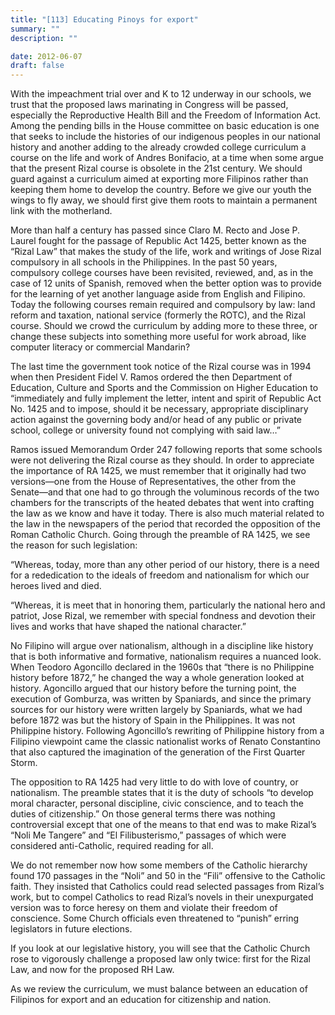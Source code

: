 ```yaml
---
title: "[113] Educating Pinoys for export"
summary: ""
description: ""

date: 2012-06-07
draft: false
---
```


With the impeachment trial over and K to 12 underway in our schools, we trust that the proposed laws marinating in Congress will be passed, especially the Reproductive Health Bill and the Freedom of Information Act. Among the pending bills in the House committee on basic education is one that seeks to include the histories of our indigenous peoples in our national history and another adding to the already crowded college curriculum a course on the life and work of Andres Bonifacio, at a time when some argue that the present Rizal course is obsolete in the 21st century. We should guard against a curriculum aimed at exporting more Filipinos rather than keeping them home to develop the country. Before we give our youth the wings to fly away, we should first give them roots to maintain a permanent link with the motherland.

More than half a century has passed since Claro M. Recto and Jose P. Laurel fought for the passage of Republic Act 1425, better known as the “Rizal Law” that makes the study of the life, work and writings of Jose Rizal compulsory in all schools in the Philippines. In the past 50 years, compulsory college courses have been revisited, reviewed, and, as in the case of 12 units of Spanish, removed when the better option was to provide for the learning of yet another language aside from English and Filipino. Today the following courses remain required and compulsory by law: land reform and taxation, national service (formerly the ROTC), and the Rizal course. Should we crowd the curriculum by adding more to these three, or change these subjects into something more useful for work abroad, like computer literacy or commercial Mandarin?

The last time the government took notice of the Rizal course was in 1994 when then President Fidel V. Ramos ordered the then Department of Education, Culture and Sports and the Commission on Higher Education to “immediately and fully implement the letter, intent and spirit of Republic Act No. 1425 and to impose, should it be necessary, appropriate disciplinary action against the governing body and/or head of any public or private school, college or university found not complying with said law…”

Ramos issued Memorandum Order 247 following reports that some schools were not delivering the Rizal course as they should. In order to appreciate the importance of RA 1425, we must remember that it originally had two versions—one from the House of Representatives, the other from the Senate—and that one had to go through the voluminous records of the two chambers for the transcripts of the heated debates that went into crafting the law as we know and have it today. There is also much material related to the law in the newspapers of the period that recorded the opposition of the Roman Catholic Church. Going through the preamble of RA 1425, we see the reason for such legislation:

“Whereas, today, more than any other period of our history, there is a need for a rededication to the ideals of freedom and nationalism for which our heroes lived and died.

“Whereas, it is meet that in honoring them, particularly the national hero and patriot, Jose Rizal, we remember with special fondness and devotion their lives and works that have shaped the national character.”

No Filipino will argue over nationalism, although in a discipline like history that is both informative and formative, nationalism requires a nuanced look. When Teodoro Agoncillo declared in the 1960s that “there is no Philippine history before 1872,” he changed the way a whole generation looked at history. Agoncillo argued that our history before the turning point, the execution of Gomburza, was written by Spaniards, and since the primary sources for our history were written largely by Spaniards, what we had before 1872 was but the history of Spain in the Philippines. It was not Philippine history. Following Agoncillo’s rewriting of Philippine history from a Filipino viewpoint came the classic nationalist works of Renato Constantino that also captured the imagination of the generation of the First Quarter Storm.

The opposition to RA 1425 had very little to do with love of country, or nationalism. The preamble states that it is the duty of schools “to develop moral character, personal discipline, civic conscience, and to teach the duties of citizenship.” On those general terms there was nothing controversial except that one of the means to that end was to make Rizal’s “Noli Me Tangere” and “El Filibusterismo,” passages of which were considered anti-Catholic, required reading for all.

We do not remember now how some members of the Catholic hierarchy found 170 passages in the “Noli” and 50 in the “Fili” offensive to the Catholic faith. They insisted that Catholics could read selected passages from Rizal’s work, but to compel Catholics to read Rizal’s novels in their unexpurgated version was to force heresy on them and violate their freedom of conscience. Some Church officials even threatened to “punish” erring legislators in future elections.

If you look at our legislative history, you will see that the Catholic Church rose to vigorously challenge a proposed law only twice: first for the Rizal Law, and now for the proposed RH Law.

As we review the curriculum, we must balance between an education of Filipinos for export and an education for citizenship and nation.
